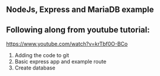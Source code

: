 ## NodeJs, Express and MariaDB example
## Following along from youtube tutorial:
https://www.youtube.com/watch?v=krTbf0O-BCo

1. Adding the code to git
2. Basic express app and example route
3. Create database